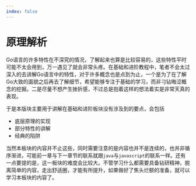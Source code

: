 ```yaml
---
index: false
---
```


# 原理解析

Go语言的许多特性在不深究的情况，了解起来也算是比较容易的，这些特性平时可能不太会用到，万一遇见了就会非常头疼。在基础和进阶教程中，笔者不会太过深入的去讲解Go语言中的特性，对于许多概念也是点到为止，一个是为了在了解Go大致的面貌之后再去了解细节，希望能够专注于基础的学习，而非刁钻晦涩概念的挖掘。二是尽量不想产生挫折感，不过总是抱着这样的想法着实是非常天真的表现。

于是本版块主要用于讲解在基础和进阶板块没有涉及到的要点，会包括

- 底层原理的实现
- 部分特性的讲解
- 经典的陷阱

当然本板块的内容并不止这些，同时需要注意的是内容也并不是连续的，也并非循序渐进，可能前一章与下一章节的联系就跟`java`与`javascript`的联系一样。还有一点要提的是，这一板块的难度会比较大。不管学习什么都需要具备钻研精神，脱离简单的内容，走出舒适圈，才能有所提升，如果做好了焦头烂额的准备，就可以学习本板块的内容了。